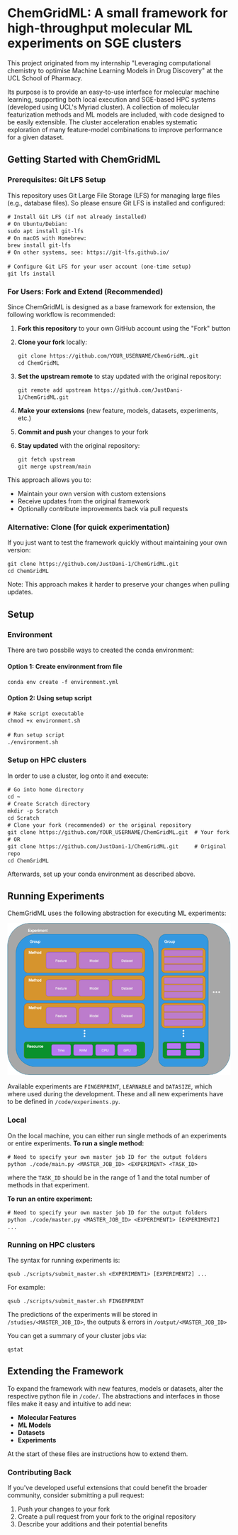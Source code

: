 # ChemGridML: A small framework for high-throughput molecular ML experiments on SGE clusters

This project originated from my internship "Leveraging computational chemistry to optimise Machine Learning Models in Drug Discovery" at the UCL School of Pharmacy.

Its purpose is to provide an easy-to-use interface for molecular machine learning, supporting both local execution and SGE-based HPC systems (developed using UCL's Myriad cluster). A collection of molecular featurization methods and ML models are included, with code designed to be easily extensible. The cluster acceleration enables systematic exploration of many feature-model combinations to improve performance for a given dataset.

## Getting Started with ChemGridML

### Prerequisites: Git LFS Setup

This repository uses Git Large File Storage (LFS) for managing large files (e.g., database files). So please ensure Git LFS is installed and configured:

```console
# Install Git LFS (if not already installed)
# On Ubuntu/Debian:
sudo apt install git-lfs
# On macOS with Homebrew:
brew install git-lfs
# On other systems, see: https://git-lfs.github.io/

# Configure Git LFS for your user account (one-time setup)
git lfs install
```

### For Users: Fork and Extend (Recommended)

Since ChemGridML is designed as a base framework for extension, the following workflow is recommended:

1. **Fork this repository** to your own GitHub account using the "Fork" button
2. **Clone your fork** locally:

    ```console
    git clone https://github.com/YOUR_USERNAME/ChemGridML.git
    cd ChemGridML
    ```

3. **Set the upstream remote** to stay updated with the original repository:

   ```console
   git remote add upstream https://github.com/JustDani-1/ChemGridML.git
   ```

4. **Make your extensions** (new feature, models, datasets, experiments, etc.)
5. **Commit and push** your changes to your fork
6. **Stay updated** with the original repository:

   ```console
   git fetch upstream
   git merge upstream/main
   ```

This approach allows you to:

- Maintain your own version with custom extensions
- Receive updates from the original framework
- Optionally contribute improvements back via pull requests

### Alternative: Clone (for quick experimentation)

If you just want to test the framework quickly without maintaining your own version:

```console
git clone https://github.com/JustDani-1/ChemGridML.git
cd ChemGridML
```

Note: This approach makes it harder to preserve your changes when pulling updates.

## Setup

### Environment

There are two possbile ways to created the conda environment:

#### Option 1: Create environment from file

```console
conda env create -f environment.yml
```

#### Option 2: Using setup script

```console
# Make script executable
chmod +x environment.sh

# Run setup script
./environment.sh
```

### Setup on HPC clusters

In order to use a cluster, log onto it and execute:

```console
# Go into home directory
cd ~
# Create Scratch directory
mkdir -p Scratch
cd Scratch
# Clone your fork (recommended) or the original repository
git clone https://github.com/YOUR_USERNAME/ChemGridML.git  # Your fork
# OR
git clone https://github.com/JustDani-1/ChemGridML.git     # Original repo
cd ChemGridML
```

Afterwards, set up your conda environment as described above.

## Running Experiments

ChemGridML uses the following abstraction for executing ML experiments:

![Experiment Composition](assets/strategy.png)

Available experiments are `FINGERPRINT`, `LEARNABLE` and `DATASIZE`, which where used during the development. These and all new experiments have to be defined in `/code/experiments.py`.

### Local

On the local machine, you can either run single methods of an experiments or entire experiments.
**To run a single method:**

```console
# Need to specify your own master job ID for the output folders
python ./code/main.py <MASTER_JOB_ID> <EXPERIMENT> <TASK_ID>
```

where the `TASK_ID` should be in the range of 1 and the total number of methods in that experiment.

**To run an entire experiment:**

```console
# Need to specify your own master job ID for the output folders
python ./code/master.py <MASTER_JOB_ID> <EXPERIMENT1> [EXPERIMENT2] ...
```

### Running on HPC clusters

The syntax for running experiments is:

```console
qsub ./scripts/submit_master.sh <EXPERIMENT1> [EXPERIMENT2] ...
```

For example:

```console
qsub ./scripts/submit_master.sh FINGERPRINT
```

The predictions of the experiments will be stored in `/studies/<MASTER_JOB_ID>`, the outputs & errors in `/output/<MASTER_JOB_ID>`

You can get a summary of your cluster jobs via:

```console
qstat
```

## Extending the Framework

To expand the framework with new features, models or datasets, alter the respective python file in `/code/`. The abstractions and interfaces in those files make it easy and intuitive to add new:

- **Molecular Features**
- **ML Models**
- **Datasets**
- **Experiments**

At the start of these files are instructions how to extend them.

### Contributing Back

If you've developed useful extensions that could benefit the broader community, consider submitting a pull request:

1. Push your changes to your fork
2. Create a pull request from your fork to the original repository
3. Describe your additions and their potential benefits
